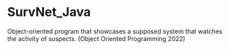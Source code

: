 # SurvNet_Java
Object-oriented program that showcases a supposed system that watches the activity of suspects. (Object Oriented Programming 2022)
